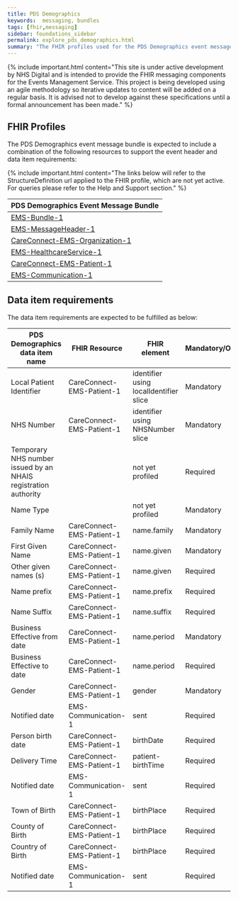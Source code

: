 ```yaml
---
title: PDS Demographics
keywords:  messaging, bundles
tags: [fhir,messaging]
sidebar: foundations_sidebar
permalink: explore_pds_demographics.html
summary: "The FHIR profiles used for the PDS Demographics event message bundle"
---
```


{% include important.html content="This site is under active development by NHS Digital and is intended to provide the FHIR messaging components for the Events Management Service. This project is being developed using an agile methodology so iterative updates to content will be added on a regular basis. It is advised not to develop against these specifications until a formal announcement has been made." %}

## FHIR Profiles ##

The PDS Demographics event message bundle is expected to include a combination of the following resources to support the event header and data item requirements:

{% include important.html content="The links below will refer to the StructureDefinition url applied to the FHIR profile, which are not yet active. For queries please refer to the Help and Support section." %} 

| PDS Demographics Event Message Bundle |
|---------------------------------------|
| [EMS-Bundle-1](https://fhir.nhs.uk/STU3/StructureDefinition/EMS-Bundle-1)                              |
| [EMS-MessageHeader-1](https://fhir.nhs.uk/STU3/StructureDefinition/EMS-MessageHeader-1)                       |
| [CareConnect-EMS-Organization-1](https://fhir.nhs.uk/STU3/StructureDefinition/CareConnect-EMS-Organization-1)                |
| [EMS-HealthcareService-1](https://fhir.nhs.uk/STU3/StructureDefinition/EMS-HealthcareService-1)                   |
| [CareConnect-EMS-Patient-1](https://fhir.nhs.uk/STU3/StructureDefinition/CareConnect-EMS-Patient-1)                     |
| [EMS-Communication-1](https://fhir.nhs.uk/STU3/StructureDefinition/EMS-Communication-1)                       |

## Data item requirements  ##

The data item requirements are expected to be fulfilled as below:

| PDS Demographics data item name                                       | FHIR Resource         | FHIR element                           | Mandatory/Optional/Required |
|----------------------------------------------------------------|-----------------------|----------------------------------------|-----------------------------|
| Local Patient Identifier                                       | CareConnect-EMS-Patient-1 | identifier using localIdentifier slice | Mandatory                   |
| NHS Number                                                     | CareConnect-EMS-Patient-1 | identifier using NHSNumber slice       | Mandatory                   |
| Temporary NHS number issued by an NHAIS registration authority |                       | not yet profiled                       | Required                    |
| Name Type                                                      |                       | not yet profiled                       | Mandatory                   |
| Family Name                                                    | CareConnect-EMS-Patient-1 | name.family                            | Mandatory                   |
| First Given Name                                               | CareConnect-EMS-Patient-1 | name.given                             | Mandatory                   |
| Other given names (s)                                          | CareConnect-EMS-Patient-1 | name.given                             | Required                    |
| Name prefix                                                    | CareConnect-EMS-Patient-1 | name.prefix                            | Required                    |
| Name Suffix                                                    | CareConnect-EMS-Patient-1 | name.suffix                            | Required                    |
| Business Effective from date                                   | CareConnect-EMS-Patient-1 | name.period                            | Mandatory                   |
| Business Effective to date                                     | CareConnect-EMS-Patient-1 | name.period                            | Required                    |
| Gender                                                         | CareConnect-EMS-Patient-1 | gender                                 | Mandatory                   |
| Notified date                                                  | EMS-Communication-1   | sent                                   | Required                    |
| Person birth date                                              | CareConnect-EMS-Patient-1 | birthDate                              | Required                    |
| Delivery Time                                                  | CareConnect-EMS-Patient-1 | patient-birthTime                      | Required                    |
| Notified date                                                  | EMS-Communication-1   | sent                                   | Required                    |
| Town of Birth                                                  | CareConnect-EMS-Patient-1 | birthPlace                             | Required                    |
| County of Birth                                                | CareConnect-EMS-Patient-1 | birthPlace                             | Required                    |
| Country of Birth                                               | CareConnect-EMS-Patient-1 | birthPlace                             | Required                    |
| Notified date                                                  | EMS-Communication-1   | sent                                   | Required                    |









